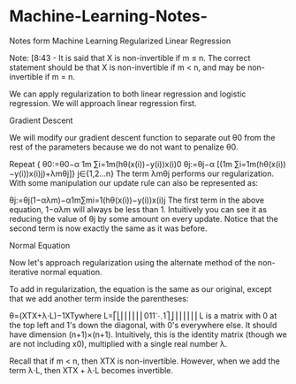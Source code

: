 # Machine-Learning-Notes-
Notes form Machine Learning 
Regularized Linear Regression

Note: [8:43 - It is said that X is non-invertible if m ≤ n. The correct statement should be that X is non-invertible if m < n, and may be non-invertible if m = n.

We can apply regularization to both linear regression and logistic regression. We will approach linear regression first.

Gradient Descent

We will modify our gradient descent function to separate out θ0 from the rest of the parameters because we do not want to penalize θ0.

Repeat {    θ0:=θ0−α 1m ∑i=1m(hθ(x(i))−y(i))x(i)0    θj:=θj−α [(1m ∑i=1m(hθ(x(i))−y(i))x(i)j)+λmθj]}          j∈{1,2...n}
The term λmθj performs our regularization. With some manipulation our update rule can also be represented as:

θj:=θj(1−αλm)−α1m∑mi=1(hθ(x(i))−y(i))x(i)j
The first term in the above equation, 1−αλm will always be less than 1. Intuitively you can see it as reducing the value of θj by some amount on every update. Notice that the second term is now exactly the same as it was before.

Normal Equation

Now let's approach regularization using the alternate method of the non-iterative normal equation.

To add in regularization, the equation is the same as our original, except that we add another term inside the parentheses:

θ=(XTX+λ⋅L)−1XTywhere  L=⎡⎣⎢⎢⎢⎢⎢⎢011⋱1⎤⎦⎥⎥⎥⎥⎥⎥
L is a matrix with 0 at the top left and 1's down the diagonal, with 0's everywhere else. It should have dimension (n+1)×(n+1). Intuitively, this is the identity matrix (though we are not including x0), multiplied with a single real number λ.

Recall that if m < n, then XTX is non-invertible. However, when we add the term λ⋅L, then XTX + λ⋅L becomes invertible.
